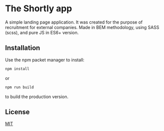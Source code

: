 # The Shortly app

A simple landing page application. It was created for the purpose of recruitment for external companies. Made in BEM methodology, using SASS (scss), and pure JS in ES6+ version. 

## Installation

Use the npm packet manager to install:

```bash
npm install
```
or

```bash
npm run build
```

to build the production version.


## License
[MIT](https://choosealicense.com/licenses/mit/)